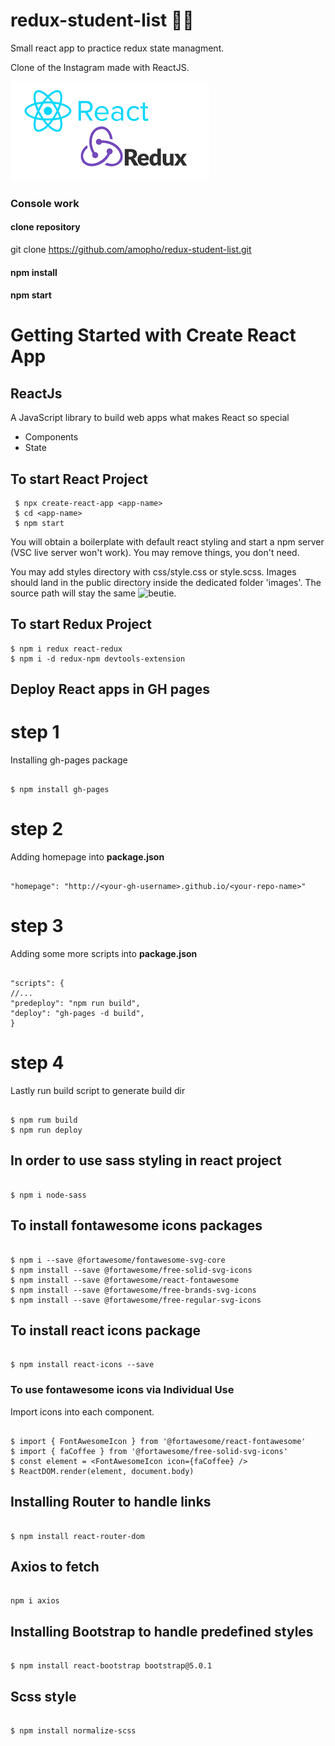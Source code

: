 # redux-student-list :woman_student:

Small react app to practice redux state managment.

Clone of the Instagram made with ReactJS.

![Preview](./public/images/redux.png)

### Console work

#### clone repository

git clone https://github.com/amopho/redux-student-list.git

#### npm install

#### npm start

# Getting Started with Create React App

## ReactJs

A JavaScript library to build web apps
what makes React so special

- Components
- State

## To start React Project

```
 $ npx create-react-app <app-name>
 $ cd <app-name>
 $ npm start
```

You will obtain a boilerplate with default react styling and start a npm server (VSC live server won't work). You may remove things, you don't need.

You may add styles directory with css/style.css or style.scss. Images should land in the public directory inside the dedicated folder 'images'. The source path will stay the same <img className="pic" src="./images/image.png" alt="beutie">.

## To start Redux Project

```
$ npm i redux react-redux
$ npm i -d redux-npm devtools-extension
```

## Deploy React apps in GH pages

# step 1

Installing gh-pages package

```

$ npm install gh-pages

```

# step 2

Adding homepage into **package.json**

```

"homepage": "http://<your-gh-username>.github.io/<your-repo-name>"

```

# step 3

Adding some more scripts into **package.json**

```

"scripts": {
//...
"predeploy": "npm run build",
"deploy": "gh-pages -d build",
}

```

# step 4

Lastly run build script to generate build dir

```

$ npm rum build
$ npm run deploy

```

## In order to use sass styling in react project

```

$ npm i node-sass

```

## To install fontawesome icons packages

```

$ npm i --save @fortawesome/fontawesome-svg-core
$ npm install --save @fortawesome/free-solid-svg-icons
$ npm install --save @fortawesome/react-fontawesome
$ npm install --save @fortawesome/free-brands-svg-icons
$ npm install --save @fortawesome/free-regular-svg-icons

```

## To install react icons package

```

$ npm install react-icons --save

```

### To use fontawesome icons via Individual Use

Import icons into each component.

```

$ import { FontAwesomeIcon } from '@fortawesome/react-fontawesome'
$ import { faCoffee } from '@fortawesome/free-solid-svg-icons'
$ const element = <FontAwesomeIcon icon={faCoffee} />
$ ReactDOM.render(element, document.body)

```

## Installing Router to handle links

```

$ npm install react-router-dom

```

## Axios to fetch

```

npm i axios

```

## Installing Bootstrap to handle predefined styles

```

$ npm install react-bootstrap bootstrap@5.0.1

```

## Scss style

```

$ npm install normalize-scss

```

```

```
